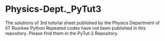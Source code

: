 # Physics-Dept._PyTut3
The solutions of 3rd tutorial sheet published by the Physics Department of IIT Roorkee Python
Repeated codes have not been published in this repository.
Please find them in the PyTut-2 Repository.
